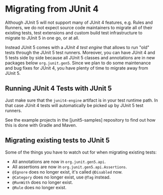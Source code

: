 # Migrating from JUnit 4

Although JUnit 5 will not support many of JUnit 4 features, e.g. Rules and Runners,
we do not expect source code maintainers to migrate all of their existing tests, test extensions
and custom build test infrastructure to migrate to JUnit 5 in one go, or at all.

Instead JUnit 5 comes with a _JUnit 4 test engine_ that allows to run "old"
tests through the JUnit 5 test runners. Moreover, you can have JUnit 4 and 5 tests
side by side because all JUnit 5 classes and annotations are
in new packages below `org.junit.gen5`. Since we plan to do some maintenance and
bug fixes for JUnit 4, you have plenty of time to migrate away from JUnit 5.

## Running JUnit 4 Tests with JUnit 5

Just make sure that the `junit4-engine` artifact is in your test runtime path.
In that case JUnit 4 tests will automatically be picked up by JUnit 5 test runners.

See the example projects in the [junit5-samples] repository to find out how this is
done with Gradle and Maven.

## Migrating existing tests to JUnit 5

Some of the things you have to watch out for when migrating existing tests:

- All annotations are now in `org.junit.gen5.api`.
- All assertions are now in `org.junit.gen5.api.Assertions`.
- `@Ignore` does no longer exist, it's called `@Disabled` now.
- `@Category` does no longer exist, use `@Tag` instead.
- `@RunWith` does no longer exist.
- `@Rule` does no longer exist.
